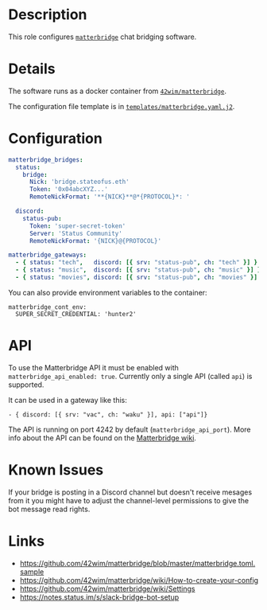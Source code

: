 # Description

This role configures [`matterbridge`](https://github.com/42wim/matterbridge) chat bridging software.

# Details

The software runs as a docker container from [`42wim/matterbridge`](https://hub.docker.com/r/42wim/matterbridge/).

The configuration file template is in [`templates/matterbridge.yaml.j2`](./templates/matterbridge.yaml.j2).

# Configuration

```yaml
matterbridge_bridges:
  status:
    bridge:
      Nick: 'bridge.stateofus.eth'
      Token: '0x04abcXYZ...'
      RemoteNickFormat: '**{NICK}**@*{PROTOCOL}*: '

  discord:
    status-pub:
      Token: 'super-secret-token'
      Server: 'Status Community'
      RemoteNickFormat: '{NICK}@{PROTOCOL}'

matterbridge_gateways:
  - { status: "tech",   discord: [{ srv: "status-pub", ch: "tech" }] }
  - { status: "music",  discord: [{ srv: "status-pub", ch: "music" }] }
  - { status: "movies", discord: [{ srv: "status-pub", ch: "movies" }] }
```
You can also provide environment variables to the container:
```
matterbridge_cont_env:
  SUPER_SECRET_CREDENTIAL: 'hunter2'
```

# API

To use the Matterbridge API it must be enabled with `matterbridge_api_enabled: true`.
Currently only a single API (called `api`) is supported.

It can be used in a gateway like this:

```
- { discord: [{ srv: "vac", ch: "waku" }], api: ["api"]}
```

The API is running on port 4242 by default (`matterbridge_api_port`). More info
about the API can be found on the [Matterbridge wiki](https://github.com/42wim/matterbridge/wiki/Api).

# Known Issues

If your bridge is posting in a Discord channel but doesn't receive mesages from it you might have to adjust the channel-level permissions to give the bot message read rights.

# Links

* https://github.com/42wim/matterbridge/blob/master/matterbridge.toml.sample
* https://github.com/42wim/matterbridge/wiki/How-to-create-your-config
* https://github.com/42wim/matterbridge/wiki/Settings
* https://notes.status.im/s/slack-bridge-bot-setup
